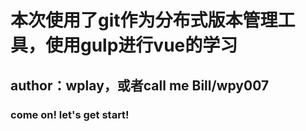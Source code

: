 # 本次使用了git作为分布式版本管理工具，使用gulp进行vue的学习
## author：wplay，或者call me Bill/wpy007
### come on! let's get start!